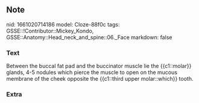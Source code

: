 ## Note
nid: 1661020714186
model: Cloze-88f0c
tags: GSSE::!Contributor::Mickey_Kondo, GSSE::Anatomy::Head_neck_and_spine::06._Face
markdown: false

### Text
Between the buccal fat pad and the buccinator muscle lie the {{c1::molar}} glands, 4-5 nodules which pierce the muscle to open on the mucous membrane of the cheek opposite the {{c1::third upper molar::which}} tooth.

### Extra


